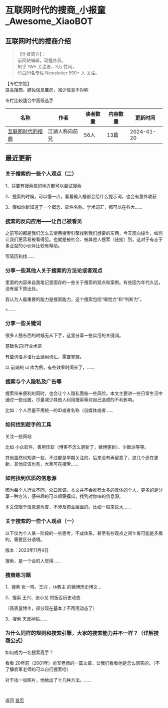 # 互联网时代的搜商_小报童_Awesome_XiaoBOT

## 互联网时代的搜商介绍
> 【作者简介】：    
前网站编辑，现程序员。    
知乎 1W+ 关注者，3万 赞同，    
竹白同名专栏 Newsletter 590+ 人 关注。    
    
【专栏宗旨】    
提高搜商，避免信息茧房，减少信息不对称    
    
专栏比较适合中高级选手  
  


|名称|作者|读者数量|内容数量|更新时间|
|---|---|---|---|---|
|[互联网时代的搜商](https://xiaobot.net/p/searching?refer=0b133df9-27dc-423b-8101-639049001c13)|江湖人称向前兄|56人|13篇|2024-01-20|

## 最近更新
### 关于搜索的一些个人观点（二）

1、只要有搜索框的地方都可以尝试搜索

2、搜索的时候，可以慢一点，看看输入框都会给什么提示词，也会有意外收获

3、假如你新知道了一个概念、软件名称、学术词汇，都可以在各大......

### 搜索的反向应用——让自己被看见

之前写的都是我们怎么去使用搜索引擎找到我们想要的东西，今天反向操作，如何让我们更容易被看得见。也就是被社会、被其他人搜索（链接）到，这对于有志于事业型的小伙伴比较有帮助。

写简历和找......

### 分享一些其他人关于搜索的方法论或者观点

里面的内容来自我笔记里面存的一些关于搜索的观点和案例。有些因为年代久远，没有留下原出处。

我认为人最重要的能力是搜索能力，这个搜索包括“嗅觉力”和“判断力”。

<......

### 分享一些关键词

很多人搜东西的时候无从下手，这里分享一些实用的关键词。

基础名词/行业术语

有些词语术语行业通用词汇，需要掌握。

以 前端的 ui 库为例，有些效果时间长了，......

### 搜索与个人隐私及广告等

搜索带来便利的同时，也会让个人隐私面临一些风险。本文主要讲一些日常生活中通过一些设置，尽量减少其他人利用搜索等对自己造成的不利影响。

比如：个人尽量不用统一的ID或者名称（自媒体或者......

### 如何找到趁手的工具

关注一些网站

比如 小众软件、善用佳软（博客不怎么更新了，微博更新）、少数派等等。

其他虽然也知道一些，不过都是早期关注的，后来没有再留意了，这几个还在更新。其他应该也有，大家可在搜索......

### 如何找到优质的信息源

因为每个人行业不同，众口难调，本文并不会推荐太多的具体的个人，更多的是分享一种方法，感兴趣的可以顺藤摸瓜，找到对你味的信息源。

本文仅限于信息源角度，不涉及商业层面的。比如一般来说大......

### 关于搜索的一些个人观点（一）

以下仅为个人某一阶段的一些思考，不成体系，甚至有些观点之间乍看可能是矛盾的，需要区分语境。

版本：2023年11月4日

搜索，是一个会的人觉得......

### 搜商练习题

1、搜索 张一鸣、王兴 、tk教主 的微博历史博文 。

2、搜索 王兴、张小龙 的饭否历史动态

（高质量博主，部分现在基本上不再用动态了）

3、搜索 天涯神贴......

### 为什么同样的规则和搜索引擎，大家的搜索能力并不一样？（详解搜商公式）

如何成为一名搜索高手？

看看 20年前（2001年）俞军老师的一篇文章，让我们看看他是怎么回答的。（不了解俞军老师的可以自行搜索哈）

对于找一张照片，他给出了十几种方法。......


<a href="https://github.com/Reno9527/awesome-xiaobot" style="color: white; text-decoration: none;">awesome-xiaobot</a>

返回 [首页](../README.md)
